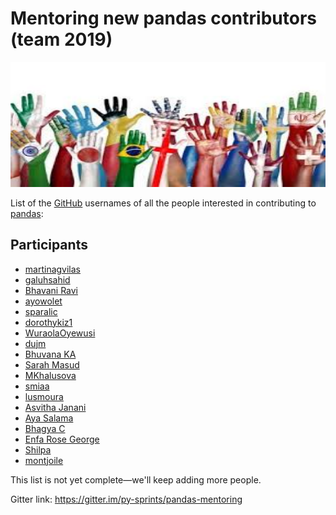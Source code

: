 # Mentoring new pandas contributors (team 2019)
<img src="img/logo.jpeg" width="600" height="200"><br>

List of the [GitHub](https://github.com) usernames of all the people interested in contributing to [pandas](https://github.com/pandas-dev/pandas):

## Participants

- [martinagvilas](https://github.com/martinagvilas)
- [galuhsahid](https://github.com/galuhsahid)
- [Bhavani Ravi](https://github.com/bhavaniravi)
- [ayowolet](https://github.com/ayowolet)
- [sparalic](https://github.com/sparalic/)
- [dorothykiz1](https://github.com/dorothykiz1/)
- [WuraolaOyewusi](https://github.com/WuraolaOyewusi)
- [dujm](https://github.com/dujm)
- [Bhuvana KA](https://github.com/bhuvanakundumani)
- [Sarah Masud](https://github.com/sara-02)
- [MKhalusova](https://github.com/MKhalusova)
- [smiaa](https://github.com/smiaa)
- [lusmoura](https://github.com/lusmoura)
- [Asvitha Janani](https://github.com/asvithajanani)
- [Aya Salama](https://github.com/Aya-S)
- [Bhagya C](https://github.com/BhagyaC)
- [Enfa Rose George](https://github.com/enfageorge)
- [Shilpa](https://github.com/shilpavijay)
- [montjoile](https://github.com/montjoile)

This list is not yet complete—we'll keep adding more people.

Gitter link: <https://gitter.im/py-sprints/pandas-mentoring>
